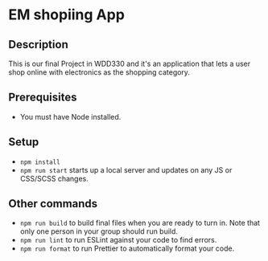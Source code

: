 # EM shopiing App

## Description

This is our final Project in WDD330 and it's an application that lets a user shop online with electronics as the shopping category.

## Prerequisites

- You must have Node installed.

## Setup

- `npm install`
- `npm run start` starts up a local server and updates on any JS or CSS/SCSS changes.

## Other commands

- `npm run build` to build final files when you are ready to turn in. Note that only one person in your group should run build.
- `npm run lint` to run ESLint against your code to find errors.
- `npm run format` to run Prettier to automatically format your code.
